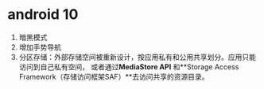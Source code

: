 # android 10
1. 暗黑模式
2. 增加手势导航 
3. 分区存储：外部存储空间被重新设计，按应用私有和公用共享划分。应用只能访问到自己私有空间，
或者通过**MediaStore API** 和**Storage Access Framework（存储访问框架SAF）**去访问共享的资源目录。